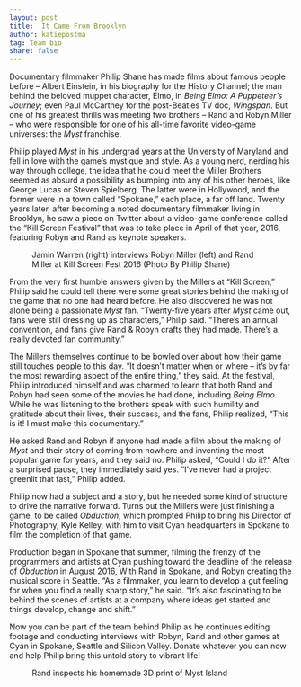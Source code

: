```yaml
---
layout: post
title:  It Came From Brooklyn
author: katiepostma
tag: Team bio
share: false
---
```


Documentary filmmaker Philip Shane has made films about famous people before – Albert Einstein, in his biography for the History Channel; the man behind the beloved muppet character, Elmo, in *Being Elmo: A Puppeteer’s Journey*; even Paul McCartney for the post-Beatles TV doc, *Wingspan*. But one of his greatest thrills was meeting two brothers – Rand and Robyn Miller – who were responsible for one of his all-time favorite video-game universes: the *Myst* franchise.

Philip played *Myst* in his undergrad years at the University of Maryland and fell in love with the game’s mystique and style. As a young nerd, nerding his way through college, the idea that he could meet the Miller Brothers seemed as absurd a possibility as bumping into any of his other heroes, like George Lucas or Steven Spielberg. The latter were in Hollywood, and the former were in a town called “Spokane,” each place, a far off land. Twenty years later, after becoming a noted documentary filmmaker living in Brooklyn, he saw a piece on Twitter about a video-game conference called the “Kill Screen Festival” that was to take place in April of that year, 2016, featuring Robyn and Rand as keynote speakers.

<figure class="align-center">
  <img src="{{ 'assets/img/kill_screen_fest.jpeg' | absolute_url }}" alt="">
  <figcaption>Jamin Warren (right) interviews Robyn Miller (left) and Rand Miller at Kill Screen Fest 2016 (Photo By Philip Shane)</figcaption>
</figure> 

From the very first humble answers given by the Millers at “Kill Screen,” Philip said he could tell there were some great stories behind the making of the game that no one had heard before. He also discovered he was not alone being a passionate *Myst* fan. “Twenty-five years after *Myst* came out, fans were still dressing up as characters,” Philip said. “There’s an annual convention, and fans give Rand & Robyn crafts they had made. There’s a really devoted fan community.”

The Millers themselves continue to be bowled over about how their game still touches people to this day. “It doesn’t matter when or where – it’s by far the most rewarding aspect of the entire thing,” they said. At the festival, Philip introduced himself and was charmed to learn that both Rand and Robyn had seen some of the movies he had done, including *Being Elmo*. While he was listening to the brothers speak with such humility and gratitude about their lives, their success, and the fans, Philip realized, “This is it! I must make this documentary.”

He asked Rand and Robyn if anyone had made a film about the making of *Myst* and their story of coming from nowhere and inventing the most popular game for years, and they said no. Philip asked, “Could I do it?” After a surprised pause, they immediately said yes. “I’ve never had a project greenlit that fast,” Philip added.

Philip now had a subject and a story, but he needed some kind of structure to drive the narrative forward. Turns out the Millers were just finishing a game, to be called *Obduction*, which prompted Philip to bring his Director of Photography, Kyle Kelley, with him to visit Cyan headquarters in Spokane to film the completion of that game.

Production began in Spokane that summer, filming the frenzy of the programmers and artists at Cyan pushing toward the deadline of the release of *Obduction* in August 2016, With Rand in Spokane, and Robyn creating the musical score in Seattle. “As a filmmaker, you learn to develop a gut feeling for when you find a really sharp story,” he said. “It’s also fascinating to be behind the scenes of artists at a company where ideas get started and things develop, change and shift.”

Now you can be part of the team behind Philip as he continues editing footage and conducting interviews with Robyn, Rand and other games at Cyan in Spokane, Seattle and Silicon Valley. Donate whatever you can now and help Philip bring this untold story to vibrant life!

<figure class="align-center">
  <img src="{{ '/assets/img/3d_myst.png' | absolute_url }}" alt="">
  <figcaption>Rand inspects his homemade 3D print of Myst Island</figcaption>
</figure> 